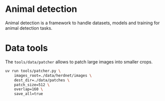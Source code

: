 # Animal detection 

Animal detection is a framework to handle datasets, models and training for animal detection tasks.

# Data tools

The `tools/data/patcher` allows to patch large images into smaller crops.

```bash
uv run tools/patcher.py \
    images_root=./data/herdnet/images \
    dest_dir=./data/patches \
    patch_size=512 \
    overlap=160 \
    save_all=true
```